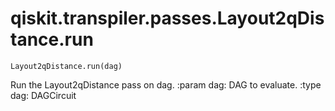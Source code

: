 # qiskit.transpiler.passes.Layout2qDistance.run

`Layout2qDistance.run(dag)`

Run the Layout2qDistance pass on dag. :param dag: DAG to evaluate. :type dag: DAGCircuit
